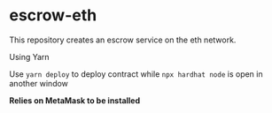 # escrow-eth

This repository creates an escrow service on the eth network. 


Using Yarn 

Use `yarn deploy` to deploy contract while `npx hardhat node` is open in another window 

**Relies on MetaMask to be installed**
